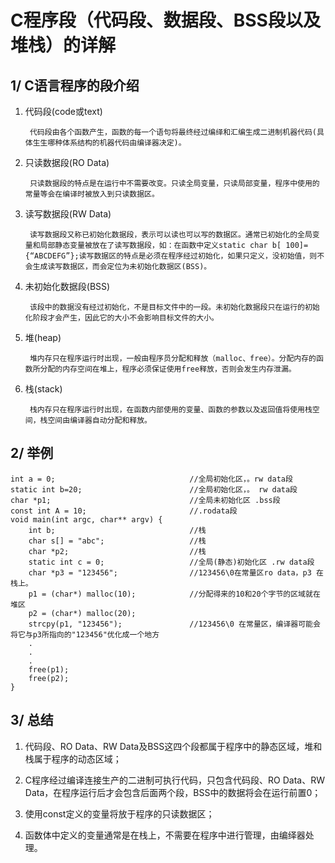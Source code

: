 # C程序段（代码段、数据段、BSS段以及堆栈）的详解

## 1/ C语言程序的段介绍

1. 代码段(code或text)

        代码段由各个函数产生，函数的每一个语句将最终经过编绎和汇编生成二进制机器代码(具体生生哪种体系结构的机器代码由编译器决定)。

2. 只读数据段(RO Data)

        只读数据段的特点是在运行中不需要改变。只读全局变量，只读局部变量，程序中使用的常量等会在编译时被放入到只读数据区。　　
3. 读写数据段(RW Data)

        读写数据段又称已初始化数据段，表示可以读也可以写的数据区。通常已初始化的全局变量和局部静态变量被放在了读写数据段，如：在函数中定义static char b[ 100]={“ABCDEFG”};读写数据区的特点是必须在程序经过初始化，如果只定义，没初始值，则不会生成读写数据区，而会定位为未初始化数据区(BSS)。
4. 未初始化数据段(BSS)

        该段中的数据没有经过初始化，不是目标文件中的一段。未初始化数据段只在运行的初始化阶段才会产生，因此它的大小不会影响目标文件的大小。
5. 堆(heap)

        堆内存只在程序运行时出现，一般由程序员分配和释放（malloc、free）。分配内存的函数所分配的内存空间在堆上，程序必须保证使用free释放，否则会发生内存泄漏。
6. 栈(stack)

        栈内存只在程序运行时出现，在函数内部使用的变量、函数的参数以及返回值将使用栈空间，栈空间由编译器自动分配和释放。

## 2/ 举例
```
int a = 0;                              //全局初始化区，。rw data段
static int b=20;                        //全局初始化区，。 rw data段
char *p1;                               //全局未初始化区 .bss段
const int A = 10;                       //.rodata段
void main(int argc, char** argv) {
    int b;                              //栈
    char s[] = "abc";                   //栈
    char *p2;                           //栈
    static int c = 0;                   //全局(静态)初始化区 .rw data段
    char *p3 = "123456";                //123456\0在常量区ro data，p3 在栈上。
    p1 = (char*) malloc(10);            //分配得来的10和20个字节的区域就在堆区
    p2 = (char*) malloc(20);
    strcpy(p1, "123456");               //123456\0 在常量区，编译器可能会将它与p3所指向的"123456"优化成一个地方
    .
    .
    .
    free(p1);
    free(p2);
}
```

## 3/ 总结
1. 代码段、RO Data、RW Data及BSS这四个段都属于程序中的静态区域，堆和栈属于程序的动态区域；

2. C程序经过编译连接生产的二进制可执行代码，只包含代码段、RO Data、RW Data，在程序运行后才会包含后面两个段，BSS中的数据将会在运行前置0；

3. 使用const定义的变量将放于程序的只读数据区；

4. 函数体中定义的变量通常是在栈上，不需要在程序中进行管理，由编绎器处理。
